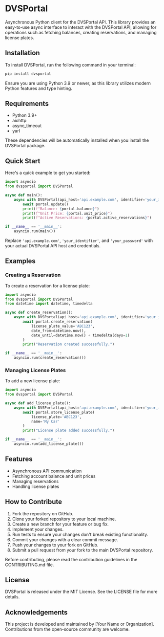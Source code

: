 # DVSPortal

Asynchronous Python client for the DVSPortal API. This library provides an easy-to-use async interface to interact with the DVSPortal API, allowing for operations such as fetching balances, creating reservations, and managing license plates.

## Installation

To install DVSPortal, run the following command in your terminal:

```bash
pip install dvsportal
```

Ensure you are using Python 3.9 or newer, as this library utilizes modern Python features and type hinting.

## Requirements

- Python 3.9+
- aiohttp
- async_timeout
- yarl

These dependencies will be automatically installed when you install the DVSPortal package.

## Quick Start

Here's a quick example to get you started:

```python
import asyncio
from dvsportal import DVSPortal

async def main():
    async with DVSPortal(api_host='api.example.com', identifier='your_identifier', password='your_password') as portal:
        await portal.update()
        print(f"Balance: {portal.balance}")
        print(f"Unit Price: {portal.unit_price}")
        print(f"Active Reservations: {portal.active_reservations}")

if __name__ == '__main__':
    asyncio.run(main())
```

Replace `'api.example.com'`, `'your_identifier'`, and `'your_password'` with your actual DVSPortal API host and credentials.

## Examples

### Creating a Reservation

To create a reservation for a license plate:

```python
import asyncio
from dvsportal import DVSPortal
from datetime import datetime, timedelta

async def create_reservation():
    async with DVSPortal(api_host='api.example.com', identifier='your_identifier', password='your_password') as portal:
        await portal.create_reservation(
            license_plate_value='ABC123',
            date_from=datetime.now(),
            date_until=datetime.now() + timedelta(days=1)
        )
        print("Reservation created successfully.")

if __name__ == '__main__':
    asyncio.run(create_reservation())
```

### Managing License Plates

To add a new license plate:

```python
import asyncio
from dvsportal import DVSPortal

async def add_license_plate():
    async with DVSPortal(api_host='api.example.com', identifier='your_identifier', password='your_password') as portal:
        await portal.store_license_plate(
            license_plate='ABC123',
            name='My Car'
        )
        print("License plate added successfully.")

if __name__ == '__main__':
    asyncio.run(add_license_plate())
```

## Features

- Asynchronous API communication
- Fetching account balance and unit prices
- Managing reservations
- Handling license plates

## How to Contribute

1. Fork the repository on GitHub.
2. Clone your forked repository to your local machine.
3. Create a new branch for your feature or bug fix.
4. Implement your changes.
5. Run tests to ensure your changes don't break existing functionality.
6. Commit your changes with a clear commit message.
7. Push your changes to your fork on GitHub.
8. Submit a pull request from your fork to the main DVSPortal repository.

Before contributing, please read the contribution guidelines in the CONTRIBUTING.md file.

## License

DVSPortal is released under the MIT License. See the LICENSE file for more details.

## Acknowledgements

This project is developed and maintained by [Your Name or Organization]. Contributions from the open-source community are welcome.
